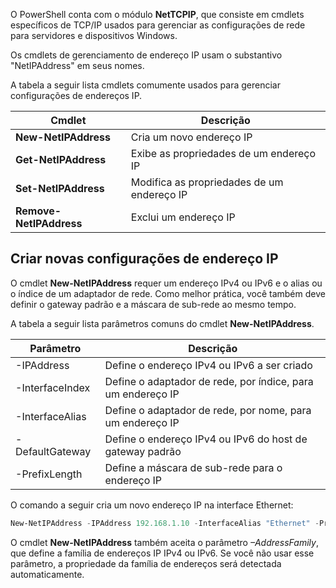 O PowerShell conta com o módulo **NetTCPIP**, que consiste em cmdlets específicos de TCP/IP usados para gerenciar as configurações de rede para servidores e dispositivos Windows.

Os cmdlets de gerenciamento de endereço IP usam o substantivo "NetIPAddress" em seus nomes.

A tabela a seguir lista cmdlets comumente usados para gerenciar configurações de endereços IP.

| Cmdlet                  | Descrição                                  |
| ----------------------- | ------------------------------------------ |
| **New-NetIPAddress**    | Cria um novo endereço IP                   |
| **Get-NetIPAddress**    | Exibe as propriedades de um endereço IP    |
| **Set-NetIPAddress**    | Modifica as propriedades de um endereço IP |
| **Remove-NetIPAddress** | Exclui um endereço IP                      |

## Criar novas configurações de endereço IP

O cmdlet **New-NetIPAddress** requer um endereço IPv4 ou IPv6 e o alias ou o índice de um adaptador de rede. Como melhor prática, você também deve definir o gateway padrão e a máscara de sub-rede ao mesmo tempo.

A tabela a seguir lista parâmetros comuns do cmdlet **New-NetIPAddress**.

| Parâmetro       | Descrição                                                   |
| --------------- | ----------------------------------------------------------- |
| -IPAddress      | Define o endereço IPv4 ou IPv6 a ser criado                 |
| -InterfaceIndex | Define o adaptador de rede, por índice, para um endereço IP |
| -InterfaceAlias | Define o adaptador de rede, por nome, para um endereço IP   |
| -DefaultGateway | Define o endereço IPv4 ou IPv6 do host de gateway padrão    |
| -PrefixLength   | Define a máscara de sub-rede para o endereço IP             |
O comando a seguir cria um novo endereço IP na interface Ethernet:

```powershell
New-NetIPAddress -IPAddress 192.168.1.10 -InterfaceAlias "Ethernet" -PrefixLength 24 -DefaultGateway 192.168.1.1
```

O cmdlet **New-NetIPAddress** também aceita o parâmetro _–AddressFamily_, que define a família de endereços IP IPv4 ou IPv6. Se você não usar esse parâmetro, a propriedade da família de endereços será detectada automaticamente.

































